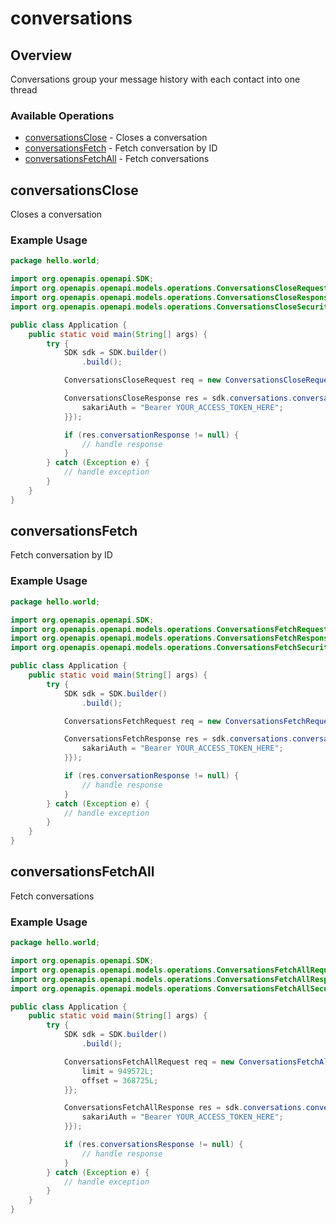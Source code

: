 # conversations

## Overview

Conversations group your message history with each contact into one thread

### Available Operations

* [conversationsClose](#conversationsclose) - Closes a conversation
* [conversationsFetch](#conversationsfetch) - Fetch conversation by ID
* [conversationsFetchAll](#conversationsfetchall) - Fetch conversations

## conversationsClose

Closes a conversation

### Example Usage

```java
package hello.world;

import org.openapis.openapi.SDK;
import org.openapis.openapi.models.operations.ConversationsCloseRequest;
import org.openapis.openapi.models.operations.ConversationsCloseResponse;
import org.openapis.openapi.models.operations.ConversationsCloseSecurity;

public class Application {
    public static void main(String[] args) {
        try {
            SDK sdk = SDK.builder()
                .build();

            ConversationsCloseRequest req = new ConversationsCloseRequest("vitae", "laborum");            

            ConversationsCloseResponse res = sdk.conversations.conversationsClose(req, new ConversationsCloseSecurity("animi") {{
                sakariAuth = "Bearer YOUR_ACCESS_TOKEN_HERE";
            }});

            if (res.conversationResponse != null) {
                // handle response
            }
        } catch (Exception e) {
            // handle exception
        }
    }
}
```

## conversationsFetch

Fetch conversation by ID

### Example Usage

```java
package hello.world;

import org.openapis.openapi.SDK;
import org.openapis.openapi.models.operations.ConversationsFetchRequest;
import org.openapis.openapi.models.operations.ConversationsFetchResponse;
import org.openapis.openapi.models.operations.ConversationsFetchSecurity;

public class Application {
    public static void main(String[] args) {
        try {
            SDK sdk = SDK.builder()
                .build();

            ConversationsFetchRequest req = new ConversationsFetchRequest("enim", "odit");            

            ConversationsFetchResponse res = sdk.conversations.conversationsFetch(req, new ConversationsFetchSecurity("quo") {{
                sakariAuth = "Bearer YOUR_ACCESS_TOKEN_HERE";
            }});

            if (res.conversationResponse != null) {
                // handle response
            }
        } catch (Exception e) {
            // handle exception
        }
    }
}
```

## conversationsFetchAll

Fetch conversations

### Example Usage

```java
package hello.world;

import org.openapis.openapi.SDK;
import org.openapis.openapi.models.operations.ConversationsFetchAllRequest;
import org.openapis.openapi.models.operations.ConversationsFetchAllResponse;
import org.openapis.openapi.models.operations.ConversationsFetchAllSecurity;

public class Application {
    public static void main(String[] args) {
        try {
            SDK sdk = SDK.builder()
                .build();

            ConversationsFetchAllRequest req = new ConversationsFetchAllRequest("sequi") {{
                limit = 949572L;
                offset = 368725L;
            }};            

            ConversationsFetchAllResponse res = sdk.conversations.conversationsFetchAll(req, new ConversationsFetchAllSecurity("id") {{
                sakariAuth = "Bearer YOUR_ACCESS_TOKEN_HERE";
            }});

            if (res.conversationsResponse != null) {
                // handle response
            }
        } catch (Exception e) {
            // handle exception
        }
    }
}
```
